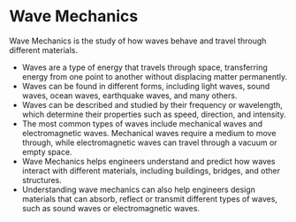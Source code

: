 # Wave Mechanics

Wave Mechanics is the study of how waves behave and travel through different materials.

* Waves are a type of energy that travels through space, transferring energy from one point to another without displacing matter permanently.
* Waves can be found in different forms, including light waves, sound waves, ocean waves, earthquake waves, and many others.
* Waves can be described and studied by their frequency or wavelength, which determine their properties such as speed, direction, and intensity.
* The most common types of waves include mechanical waves and electromagnetic waves. Mechanical waves require a medium to move through, while electromagnetic waves can travel through a vacuum or empty space.
* Wave Mechanics helps engineers understand and predict how waves interact with different materials, including buildings, bridges, and other structures.
* Understanding wave mechanics can also help engineers design materials that can absorb, reflect or transmit different types of waves, such as sound waves or electromagnetic waves.

